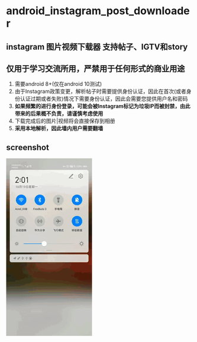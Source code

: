 # android_instagram_post_downloader

## instagram 图片视频下载器 支持帖子、IGTV和story

## 仅用于学习交流所用，严禁用于任何形式的商业用途

1. 需要android 8+(仅在android 10测试)
2. 由于Instagram政策变更，解析帖子时需要提供身份认证，因此在首次(或者身份认证过期或者失败)情况下需要身份认证，因此会需要您提供用户名和密码
3. **如果频繁的进行身份登录，可能会被Instagram标记为垃圾IP而被封禁，由此带来的后果概不负责，请谨慎考虑使用**
4. 下载完成后的图片|视频将会直接保存到相册
5. **采用本地解析，因此墙内用户需要翻墙**


## screenshot

![screenshot.gif](https://github.com/mhlx/android_instagram_post_downloader/blob/main/screenshot.gif?raw=true)
